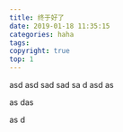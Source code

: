 ```yaml
---
title: 终于好了
date: 2019-01-18 11:35:15
categories: haha
tags:
copyright: true
top: 1
---
```


asd asd
sad
sad sa
d
asd as

as das

as d